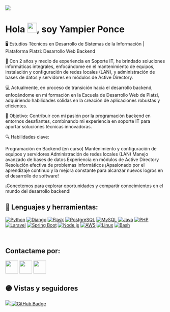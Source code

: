 <img src="https://media.licdn.com/dms/image/D4E16AQFMkX3lzFJl9Q/profile-displaybackgroundimage-shrink_350_1400/0/1701116110945?e=1714003200&v=beta&t=SGurUBPow5h35qBC_czx7Kt3V3rnvIZH0SCK1WC_lmA"/>
<h1>Hola <img src="https://raw.githubusercontent.com/MartinHeinz/MartinHeinz/master/wave.gif" width="30px">, soy Yampier Ponce</h1>
<p>🖥️ Estudios Técnicos en Desarrollo de Sistemas de la Información | Plataforma Platzi: Desarrollo Web Backend

🔧 Con 2 años y medio de experiencia en Soporte IT, he brindado soluciones informáticas integrales, enfocándome en el mantenimiento de equipos, instalación y configuración de redes locales (LAN), y administración de bases de datos y servidores en módulos de Active Directory.

💻 Actualmente, en proceso de transición hacia el desarrollo backend, enfocándome en mi formación en la Escuela de Desarrollo Web de Platzi, adquiriendo habilidades sólidas en la creación de aplicaciones robustas y eficientes.

🚀 Objetivo: Contribuir con mi pasión por la programación backend en entornos desafiantes, combinando mi experiencia en soporte IT para aportar soluciones técnicas innovadoras.

🔍 Habilidades clave:

Programación en Backend (en curso)
Mantenimiento y configuración de equipos y servidores
Administración de redes locales (LAN)
Manejo avanzado de bases de datos
Experiencia en módulos de Active Directory
Resolución efectiva de problemas informáticos
¡Apasionado por el aprendizaje continuo y la mejora constante para alcanzar nuevos logros en el desarrollo de software!

¡Conectemos para explorar oportunidades y compartir conocimientos en el mundo del desarrollo backend!</p>

## 🚀 Lenguajes y herramientas:



[![Python](https://img.shields.io/badge/-Python-4B8BBE?style=for-the-badge&labelColor=black&logo=python&logoColor=4B8BBE)](#)
[![Django](https://img.shields.io/badge/-Django-092E20?style=for-the-badge&labelColor=black&logo=django&logoColor=092E20)](#)
[![Flask](https://img.shields.io/badge/-Flask-000000?style=for-the-badge&labelColor=black&logo=flask&logoColor=FFFFFF)](#)
[![PostgreSQL](https://img.shields.io/badge/-PostgreSQL-336791?style=for-the-badge&labelColor=black&logo=postgresql&logoColor=336791)](#)
[![MySQL](https://img.shields.io/badge/-MySQL-4479A1?style=for-the-badge&labelColor=black&logo=mysql&logoColor=4479A1)](#)
[![Java](https://img.shields.io/badge/-Java-007396?style=for-the-badge&labelColor=black&logo=java&logoColor=007396)](#)
[![PHP](https://img.shields.io/badge/-PHP-777BB4?style=for-the-badge&labelColor=black&logo=php&logoColor=777BB4)](#)
[![Laravel](https://img.shields.io/badge/-Laravel-FF2D20?style=for-the-badge&labelColor=black&logo=laravel&logoColor=FF2D20)](#)
[![Spring Boot](https://img.shields.io/badge/-Spring_Boot-6DB33F?style=for-the-badge&labelColor=black&logo=spring-boot&logoColor=6DB33F)](#)
[![Node.js](https://img.shields.io/badge/-Node.js-339933?style=for-the-badge&labelColor=black&logo=node.js&logoColor=339933)](#)
[![AWS](https://img.shields.io/badge/-AWS-232F3E?style=for-the-badge&labelColor=black&logo=amazon-aws&logoColor=FF9900)](#)
[![Linux](https://img.shields.io/badge/-Linux-FCC624?style=for-the-badge&labelColor=black&logo=linux&logoColor=FCC624)](#)
[![Bash](https://img.shields.io/badge/-Bash-4EAA25?style=for-the-badge&labelColor=black&logo=gnu-bash&logoColor=4EAA25)](#)



<br/>

## Contactame por:

<p align="left">
    <a href="https://www.linkedin.com/in/yampierponcev/"><img src="https://img.icons8.com/fluent/48/000000/linkedin.png" width="40"/></a>
    <a href="https://twitter.com/YampierPonceV"><img src="https://img.icons8.com/material-rounded/48/000000/twitter.png" width="40"/></a>
    <a href="https://www.instagram.com/yampierponcev/"><img src="https://img.icons8.com/fluent/48/000000/instagram-new.png" width="40"/></a>
</p>


## 🟣 Vistas y seguidores

<a href="https://github.com/Meghna-DAS/github-profile-views-counter">
    <img src="https://komarev.com/ghpvc/?username=YampierPonceV&color=blue&style=flat-square">
</a>
<a href="https://github.com/YampierPonceV?tab=followers"><img src="https://img.shields.io/github/followers/YampierPonceV?label=Followers&style=blue" alt="GitHub Badge"></a>
